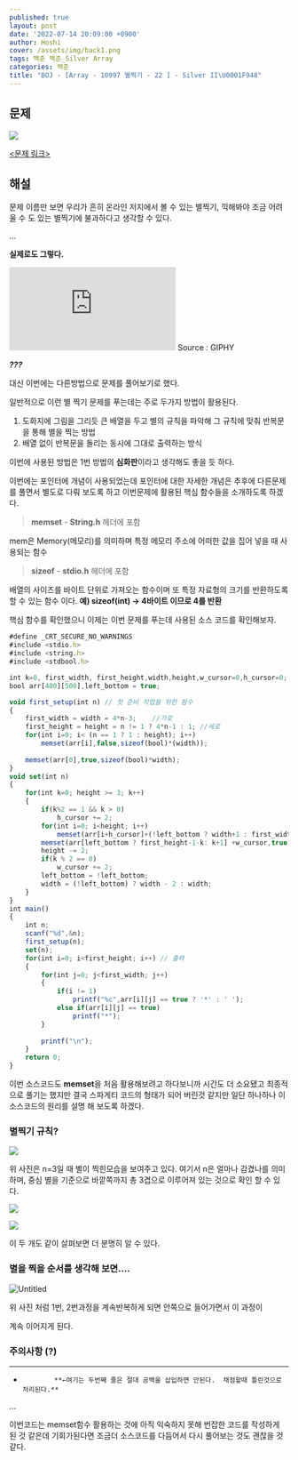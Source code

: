 ```yaml
---
published: true
layout: post
date: '2022-07-14 20:09:00 +0900'
author: Hoshi
cover: /assets/img/back1.png
tags: 백준 백준_Silver Array
categories: 백준
title: "BOJ - [Array - 10997 별찍기 - 22 ] - Silver II\U0001F948"
---
```

## 문제

![]({{site.url}}/assets/img/posts_img/10997.png)

[<문제 링크>](https://www.acmicpc.net/problem/10997)

## 해설

문제 이름만 보면 우리가 흔히 온라인 저지에서 볼 수 있는 별찍기, 끽해봐야 조금 어려울 수 도 있는 별찍기에 불과하다고 생각할 수 있다.

…

**실제로도 그렇다.**

<iframe src="https://giphy.com/embed/JSueytO5O29yM" frameBorder="0" class="giphy-embed" allowFullScreen></iframe>
Source : GIPHY

***???***

대신 이번에는 다른방법으로 문제를 풀어보기로 했다.

일반적으로 이런 별 찍기 문제를 푸는데는 주로 두가지 방법이 활용된다.

1. 도화지에 그림을 그리듯 큰 배열을 두고 별의 규칙을 파악해 그 규칙에 맞춰 반복문을 통해 별을 찍는 방법
2. 배열 없이 반복문을 돌리는 동시에 그대로 출력하는 방식

이번에 사용된 방법은 1번 방법의 **심화판**이라고 생각해도 좋을 듯 하다.

이번에는 포인터에 개념이 사용되었는데 포인터에 대한 자세한 개념은 추후에 다른문제를 풀면서 별도로 다뤄 보도록 하고 이번문제에 활용된 핵심 함수들을 소개하도록 하겠다.

> **memset** - **String.h** 헤더에 포함
> 

mem은 Memory(메모리)를 의미하며 특정 메모리 주소에 어떠한 값을 집어 넣을 때 사용되는 함수

> **sizeof** - **stdio.h** 헤더에 포함
> 

배열의 사이즈를 바이트 단위로 가져오는 함수이며 또 특정 자료형의 크기를 반환하도록 할 수 있는 함수 이다. **예) sizeof(int) → 4바이트 이므로 4를 반환**

핵심 함수를 확인했으니 이제는 이번 문제를 푸는데 사용된 소스 코드를 확인해보자.

```jsx
#define _CRT_SECURE_NO_WARNINGS
#include <stdio.h>
#include <string.h>
#include <stdbool.h>

int k=0, first_width, first_height,width,height,w_cursor=0,h_cursor=0;
bool arr[400][500],left_bottom = true;

void first_setup(int n) // 첫 준비 작업을 위한 함수
{
	first_width = width = 4*n-3;	//가로
	first_height = height = n != 1 ? 4*n-1 : 1;	//세로
	for(int i=0; i< (n == 1 ? 1 : height); i++)
		memset(arr[i],false,sizeof(bool)*(width));
	
	memset(arr[0],true,sizeof(bool)*width);
}
void set(int n)
{
	for(int k=0; height >= 3; k++)
	{
		if(k%2 == 1 && k > 0)
			h_cursor += 2;
		for(int i=0; i<height; i++)
			memset(arr[i+h_cursor]+(!left_bottom ? width+1 : first_width - width),true,sizeof(bool));
		memset(arr[left_bottom ? first_height-1-k: k+1] +w_cursor,true,sizeof(bool)*(first_width - (2*k)));
		height -= 2;
		if(k % 2 == 0)
			w_cursor += 2;
		left_bottom = !left_bottom;
		width = (!left_bottom) ? width - 2 : width;
	}
}
int main()
{
	int n;
	scanf("%d",&n);
	first_setup(n);
	set(n);
	for(int i=0; i<first_height; i++) // 출력
	{
		for(int j=0; j<first_width; j++)
		{
			if(i != 1)
				printf("%c",arr[i][j] == true ? '*' : ' ');
			else if(arr[i][j] == true)
				printf("*");
		}
			
		printf("\n");
	}
    return 0;
}
```

이번 소스코드도 **memset**을 처음 활용해보려고 하다보니까 시간도 더 소요됐고 최종적으로 풀기는 했지만 결국 스파게티 코드의 형태가 되어 버린것 같지만 일단 하나하나 이 소스코드의 원리를 설명 해 보도록 하겠다.

### 별찍기 규칙?

![]({{site.url}}/assets/img/posts_img/10997-1.png)

위 사진은 n=3일 때 별이 찍힌모습을 보여주고 있다. 여기서 n은 얼마나 감겼나를 의미하며, 중심 별을 기준으로 바깥쪽까지 총 3겹으로 이루어져 있는 것으로 확인 할 수 있다.

![]({{site.url}}/assets/img/posts_img/10997-2.png)

![]({{site.url}}/assets/img/posts_img/10997-3.png)

이 두 개도 같이 살펴보면 더 분명히 알 수 있다.

### 별을 찍을 순서를 생각해 보면….

![Untitled]({{site.url}}/assets/img/posts_img/10997-4.png)

위 사진 처럼 1번, 2번과정을 계속반복하게 되면 안쪽으로 들어가면서 이 과정이 

계속 이어지게 된다.

### 주의사항 (?)

********

*             **←여기는 두번째 줄은 절대 공백을 삽입하면 안된다.  채점할때 틀린것으로 처리된다.**

…

이번코드는 memset함수 활용하는 것에 아직 익숙하지 못해 번잡한 코드를 작성하게 된 것 같은데 기회가된다면 조금더 소스코드를 다듬어서 다시 풀어보는 것도 괜찮을 것 같다.
